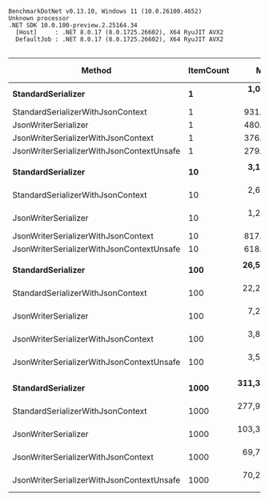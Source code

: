 ```

BenchmarkDotNet v0.13.10, Windows 11 (10.0.26100.4652)
Unknown processor
.NET SDK 10.0.100-preview.2.25164.34
  [Host]     : .NET 8.0.17 (8.0.1725.26602), X64 RyuJIT AVX2
  DefaultJob : .NET 8.0.17 (8.0.1725.26602), X64 RyuJIT AVX2


```
| Method                                    | ItemCount | Mean         | Error       | StdDev      | Ratio | Gen0    | Gen1    | Gen2    | Allocated | Alloc Ratio |
|------------------------------------------ |---------- |-------------:|------------:|------------:|------:|--------:|--------:|--------:|----------:|------------:|
| **StandardSerializer**                        | **1**         |   **1,046.8 ns** |     **2.09 ns** |     **1.85 ns** |  **1.00** |  **0.1240** |       **-** |       **-** |    **2368 B** |        **1.00** |
| StandardSerializerWithJsonContext         | 1         |     931.3 ns |     1.58 ns |     1.32 ns |  0.89 |  0.1087 |       - |       - |    2056 B |        0.87 |
| JsonWriterSerializer                      | 1         |     480.6 ns |     2.31 ns |     2.16 ns |  0.46 |  0.0544 |       - |       - |    1040 B |        0.44 |
| JsonWriterSerializerWithJsonContext       | 1         |     376.9 ns |     0.68 ns |     0.64 ns |  0.36 |  0.0386 |       - |       - |     728 B |        0.31 |
| JsonWriterSerializerWithJsonContextUnsafe | 1         |     279.2 ns |     0.75 ns |     0.67 ns |  0.27 |  0.0386 |       - |       - |     728 B |        0.31 |
|                                           |           |              |             |             |       |         |         |         |           |             |
| **StandardSerializer**                        | **10**        |   **3,178.0 ns** |     **6.32 ns** |     **5.91 ns** |  **1.00** |  **0.2861** |       **-** |       **-** |    **5432 B** |        **1.00** |
| StandardSerializerWithJsonContext         | 10        |   2,640.6 ns |     7.66 ns |     7.16 ns |  0.83 |  0.2708 |       - |       - |    5120 B |        0.94 |
| JsonWriterSerializer                      | 10        |   1,274.2 ns |     4.00 ns |     3.74 ns |  0.40 |  0.1011 |       - |       - |    1920 B |        0.35 |
| JsonWriterSerializerWithJsonContext       | 10        |     817.5 ns |     2.35 ns |     2.20 ns |  0.26 |  0.0849 |       - |       - |    1608 B |        0.30 |
| JsonWriterSerializerWithJsonContextUnsafe | 10        |     618.9 ns |     1.66 ns |     1.55 ns |  0.19 |  0.0849 |       - |       - |    1608 B |        0.30 |
|                                           |           |              |             |             |       |         |         |         |           |             |
| **StandardSerializer**                        | **100**       |  **26,593.8 ns** |   **144.59 ns** |   **135.25 ns** |  **1.00** |  **1.9531** |  **0.1526** |       **-** |   **37032 B** |        **1.00** |
| StandardSerializerWithJsonContext         | 100       |  22,249.2 ns |    66.56 ns |    59.01 ns |  0.84 |  1.9226 |  0.1526 |       - |   36720 B |        0.99 |
| JsonWriterSerializer                      | 100       |   7,252.0 ns |    39.25 ns |    36.72 ns |  0.27 |  0.5875 |       - |       - |   11104 B |        0.30 |
| JsonWriterSerializerWithJsonContext       | 100       |   3,822.7 ns |    17.19 ns |    16.08 ns |  0.14 |  0.5722 |       - |       - |   10792 B |        0.29 |
| JsonWriterSerializerWithJsonContextUnsafe | 100       |   3,530.0 ns |     8.45 ns |     7.05 ns |  0.13 |  0.5722 |       - |       - |   10792 B |        0.29 |
|                                           |           |              |             |             |       |         |         |         |           |             |
| **StandardSerializer**                        | **1000**      | **311,337.5 ns** | **1,470.11 ns** | **1,303.22 ns** |  **1.00** | **96.6797** | **96.6797** | **96.6797** |  **361993 B** |        **1.00** |
| StandardSerializerWithJsonContext         | 1000      | 277,978.3 ns |   653.26 ns |   579.10 ns |  0.89 | 96.6797 | 96.6797 | 96.6797 |  361681 B |        1.00 |
| JsonWriterSerializer                      | 1000      | 103,399.2 ns |   234.08 ns |   207.51 ns |  0.33 | 33.3252 | 33.3252 | 33.3252 |  106538 B |        0.29 |
| JsonWriterSerializerWithJsonContext       | 1000      |  69,779.9 ns |   146.32 ns |   136.87 ns |  0.22 | 33.3252 | 33.3252 | 33.3252 |  106226 B |        0.29 |
| JsonWriterSerializerWithJsonContextUnsafe | 1000      |  70,258.7 ns |   208.98 ns |   195.48 ns |  0.23 | 33.3252 | 33.3252 | 33.3252 |  106226 B |        0.29 |
